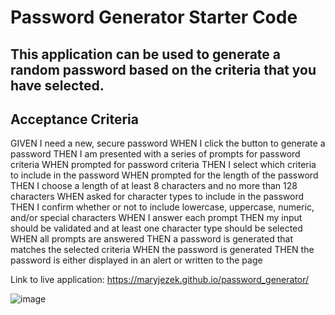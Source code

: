 # Password Generator Starter Code


## This application can be used to generate a random password based on the criteria that you have selected.


## Acceptance Criteria 
GIVEN I need a new, secure password
WHEN I click the button to generate a password
THEN I am presented with a series of prompts for password criteria
WHEN prompted for password criteria
THEN I select which criteria to include in the password
WHEN prompted for the length of the password
THEN I choose a length of at least 8 characters and no more than 128 characters
WHEN asked for character types to include in the password
THEN I confirm whether or not to include lowercase, uppercase, numeric, and/or special characters
WHEN I answer each prompt
THEN my input should be validated and at least one character type should be selected
WHEN all prompts are answered
THEN a password is generated that matches the selected criteria
WHEN the password is generated
THEN the password is either displayed in an alert or written to the page


Link to live application:
https://maryjezek.github.io/password_generator/

![image](https://user-images.githubusercontent.com/37507020/144533073-38c3ff5e-6e84-492e-a14c-539db17344d3.png)
